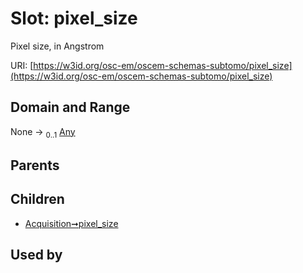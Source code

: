 
# Slot: pixel_size

Pixel size, in Angstrom

URI: [https://w3id.org/osc-em/oscem-schemas-subtomo/pixel_size](https://w3id.org/osc-em/oscem-schemas-subtomo/pixel_size)


## Domain and Range

None &#8594;  <sub>0..1</sub> [Any](Any.md)

## Parents


## Children

 *  [Acquisition➞pixel_size](Acquisition_pixel_size.md)

## Used by

